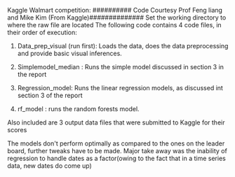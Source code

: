 Kaggle Walmart competition:
########## Code Courtesy Prof Feng liang and Mike Kim (From Kaggle)##############
Set the working directory to where the raw file are located
The following code contains 4 code files, in their order of execution: 

1) Data_prep_visual (run first):  Loads the data, does the data preprocessing and provide 
   basic visual inferences.

2) Simplemodel_median : Runs the simple model discussed in section 3 in the report

3) Regression_model: Runs the linear regression models, as discussed int section 3 of the 
   report

4) rf_model : runs the random forests model.

Also included are 3 output data files that were submitted to Kaggle for their scores

The models don't perform optimally as compared to the ones on the leader board, 
further tweaks have to be made. Major take away was the inability of regression to handle 
dates as a factor(owing to the fact that in a time series data, new dates do come up)
